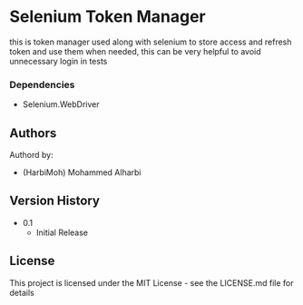 # Selenium Token Manager

this is token manager used along with selenium to store access and refresh token and use them when needed, this can be very helpful to avoid unnecessary login in tests

### Dependencies

* Selenium.WebDriver

## Authors

Authord by:
* (HarbiMoh) Mohammed Alharbi

## Version History

* 0.1
    * Initial Release

## License

This project is licensed under the MIT License - see the LICENSE.md file for details